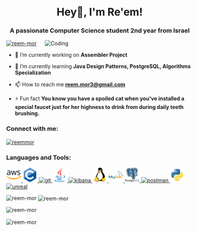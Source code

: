 <h1 align="center">Hey👋, I'm Re'em!</h1>
<h3 align="center">A passionate Computer Science student 2nd year from Israel</h3>
<img align="right" alt="Coding" width="400" src="https://miro.medium.com/v2/resize:fit:828/0*fhD5MEN7pMqfC1Am.gif">


<p align="left"> <a href="https://github.com/ryo-ma/github-profile-trophy"><img src="https://github-profile-trophy.vercel.app/?username=reem-mor" alt="reem-mor" /></a> </p>

- 🔭 I’m currently working on **Assembler Project**

- 🌱 I’m currently learning **Java Design Patterns, PostgreSQL, Algorithms Specialization**

- 📫 How to reach me **reem.mor3@gmail.com**

- ⚡ Fun fact **You know you have a spoiled cat when you've installed a special faucet just for her highness to drink from during daily teeth brushing.**

<h3 align="left">Connect with me:</h3>
<p align="left">
<a href="https://linkedin.com/in/reemmor" target="blank"><img align="center" src="https://raw.githubusercontent.com/rahuldkjain/github-profile-readme-generator/master/src/images/icons/Social/linked-in-alt.svg" alt="reemmor" height="30" width="40" /></a>
</p>

<h3 align="left">Languages and Tools:</h3>
<p align="left"> <a href="https://aws.amazon.com" target="_blank" rel="noreferrer"> <img src="https://raw.githubusercontent.com/devicons/devicon/master/icons/amazonwebservices/amazonwebservices-original-wordmark.svg" alt="aws" width="40" height="40"/> </a> <a href="https://www.cprogramming.com/" target="_blank" rel="noreferrer"> <img src="https://raw.githubusercontent.com/devicons/devicon/master/icons/c/c-original.svg" alt="c" width="40" height="40"/> </a> <a href="https://git-scm.com/" target="_blank" rel="noreferrer"> <img src="https://www.vectorlogo.zone/logos/git-scm/git-scm-icon.svg" alt="git" width="40" height="40"/> </a> <a href="https://www.java.com" target="_blank" rel="noreferrer"> <img src="https://raw.githubusercontent.com/devicons/devicon/master/icons/java/java-original.svg" alt="java" width="40" height="40"/> </a> <a href="https://www.elastic.co/kibana" target="_blank" rel="noreferrer"> <img src="https://www.vectorlogo.zone/logos/elasticco_kibana/elasticco_kibana-icon.svg" alt="kibana" width="40" height="40"/> </a> <a href="https://www.linux.org/" target="_blank" rel="noreferrer"> <img src="https://raw.githubusercontent.com/devicons/devicon/master/icons/linux/linux-original.svg" alt="linux" width="40" height="40"/> </a> <a href="https://www.mysql.com/" target="_blank" rel="noreferrer"> <img src="https://raw.githubusercontent.com/devicons/devicon/master/icons/mysql/mysql-original-wordmark.svg" alt="mysql" width="40" height="40"/> </a> <a href="https://www.postgresql.org" target="_blank" rel="noreferrer"> <img src="https://raw.githubusercontent.com/devicons/devicon/master/icons/postgresql/postgresql-original-wordmark.svg" alt="postgresql" width="40" height="40"/> </a> <a href="https://postman.com" target="_blank" rel="noreferrer"> <img src="https://www.vectorlogo.zone/logos/getpostman/getpostman-icon.svg" alt="postman" width="40" height="40"/> </a> <a href="https://www.python.org" target="_blank" rel="noreferrer"> <img src="https://raw.githubusercontent.com/devicons/devicon/master/icons/python/python-original.svg" alt="python" width="40" height="40"/> </a> <a href="https://unrealengine.com/" target="_blank" rel="noreferrer"> <img src="https://raw.githubusercontent.com/kenangundogan/fontisto/036b7eca71aab1bef8e6a0518f7329f13ed62f6b/icons/svg/brand/unreal-engine.svg" alt="unreal" width="40" height="40"/> </a> </p>

<p><img align="left" src="https://github-readme-stats.vercel.app/api/top-langs?username=reem-mor&show_icons=true&locale=en&layout=compact" alt="reem-mor" /></p>

<p>&nbsp;<img align="center" src="https://github-readme-stats.vercel.app/api?username=reem-mor&show_icons=true&locale=en" alt="reem-mor" /></p>

<p align="left"> <img src="https://komarev.com/ghpvc/?username=reem-mor&label=Profile%20views&color=0e75b6&style=flat" alt="reem-mor" /> </p>

<p><img align="center" src="https://github-readme-streak-stats.herokuapp.com/?user=reem-mor&" alt="reem-mor" /></p>
